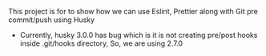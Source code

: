 This project is for to show how we can use Eslint, Prettier along with Git pre
commit/push using Husky

-   Currently, husky 3.0.0 has bug which is it is not creating pre/post hooks
    inside .git/hooks directory, So, we are using 2.7.0
